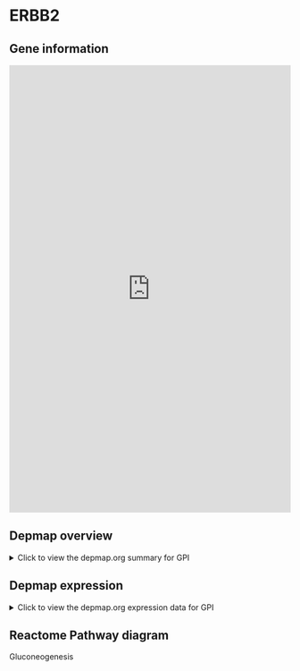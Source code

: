 <h1>ERBB2</h1>

<h2>Gene information</h2>
<iframe src="https://depmap.org/portal/gene/GPI?tab=about" style="border:none;width:100%;height:800px"></iframe>

<h2>Depmap overview</h2>
<details>
  <summary>Click to view the depmap.org summary for GPI</summary>
  <iframe src="https://depmap.org/portal/gene/GPI?tab=overview" style="border:none;width:100%;height:800px"></iframe>
</details>

<h2>Depmap expression</h2>
<details>
  <summary>Click to view the depmap.org expression data for GPI</summary>
  <iframe src="https://depmap.org/portal/gene/GPI?tab=characterization" style="border:none;width:100%;height:800px"></iframe>
</details>



<h2>Reactome Pathway diagram</h2>
Gluconeogenesis
<div id="diagramHolder"></div>

<script>
    //Creating the Reactome Diagram widget
    //Take into account a proxy needs to be set up in your server side pointing to www.reactome.org
    function onReactomeDiagramReady(){  //This function is automatically called when the widget code is ready to be used
        var diagram = Reactome.Diagram.create({
            "placeHolder" : "diagramHolder",
            "width" : 900,
            "height" : 500
        });

        //Initialising it to the "Hemostasis" pathway
        diagram.loadDiagram("R-HSA-70263");

        //Adding different listeners

        diagram.onDiagramLoaded(function (loaded) {
            console.info("Loaded ", loaded);
            diagram.flagItems("BAD");
	    diagram.flagItems("Q92934");
            if (loaded == "R-HSA-70263") diagram.selectItem("R-HSA-70263");
        });

     }
</script>



